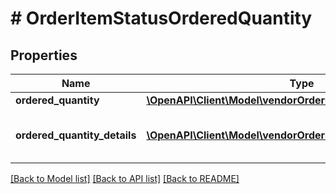 # # OrderItemStatusOrderedQuantity

## Properties

Name | Type | Description | Notes
------------ | ------------- | ------------- | -------------
**ordered_quantity** | [**\OpenAPI\Client\Model\vendorOrders\ItemQuantity**](ItemQuantity.md) |  | [optional]
**ordered_quantity_details** | [**\OpenAPI\Client\Model\vendorOrders\OrderedQuantityDetails[]**](OrderedQuantityDetails.md) | Details of item quantity ordered. | [optional]

[[Back to Model list]](../../README.md#models) [[Back to API list]](../../README.md#endpoints) [[Back to README]](../../README.md)
